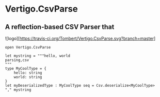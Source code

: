# Vertigo.CsvParse
## A reflection-based CSV Parser that 
![logo][https://travis-ci.org/Tombert/Vertigo.CsvParse.svg?branch=master]
```
open Vertigo.CsvParse

let mystring = """hello, world
parsing,csv
"""
type MyCoolType = {
    hello: string
    world: string
}
let myDeserializedType : MyCoolType seq = Csv.deserialize<MyCoolType> "," mystring
```
